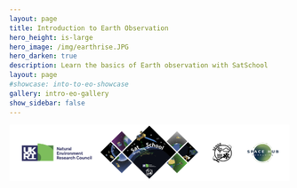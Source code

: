 ```yaml
---
layout: page
title: Introduction to Earth Observation
hero_height: is-large
hero_image: /img/earthrise.JPG
hero_darken: true
description: Learn the basics of Earth observation with SatSchool
layout: page
#showcase: into-to-eo-showcase
gallery: intro-eo-gallery
show_sidebar: false
---
```


![SatSchool footer](/img/satschool-footer.png "SatSchool footer")
